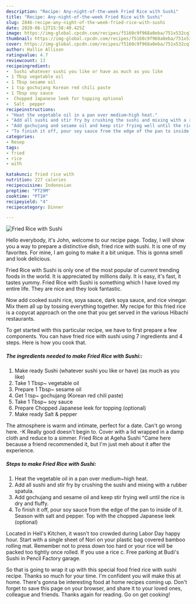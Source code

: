 ```yaml
---
description: "Recipe: Any-night-of-the-week Fried Rice with Sushi"
title: "Recipe: Any-night-of-the-week Fried Rice with Sushi"
slug: 2846-recipe-any-night-of-the-week-fried-rice-with-sushi
date: 2020-06-12T15:58:40.425Z
image: https://img-global.cpcdn.com/recipes/f5160c9f968a0eba/751x532cq70/fried-rice-with-sushi-recipe-main-photo.jpg
thumbnail: https://img-global.cpcdn.com/recipes/f5160c9f968a0eba/751x532cq70/fried-rice-with-sushi-recipe-main-photo.jpg
cover: https://img-global.cpcdn.com/recipes/f5160c9f968a0eba/751x532cq70/fried-rice-with-sushi-recipe-main-photo.jpg
author: Hallie Allison
ratingvalue: 4.7
reviewcount: 13
recipeingredient:
-  Sushi whatever sushi you like or have as much as you like
- 1 Tbsp vegetable oil
- 1 Tbsp sesame oil
- 1 tsp gochujang Korean red chili paste
- 1 Tbsp soy sauce
-  Chopped Japanese leek for topping optional
-  Salt  pepper
recipeinstructions:
- "Heat the vegetable oil in a pan over medium~high heat."
- "Add all sushi and stir fry by crushing the sushi and mixing with a rubber spatula."
- "Add gochujang and sesame oil and keep stir frying well until the rice is dry and fluffy."
- "To finish it off, pour soy sauce from the edge of the pan to inside of it. Season with salt and pepper. Top with the chopped Japanese leek (optional)"
categories:
- Resep
tags:
- fried
- rice
- with

katakunci: fried rice with
nutrition: 227 calories
recipecuisine: Indonesian
preptime: "PT29M"
cooktime: "PT1H"
recipeyield: "4"
recipecategory: Dinner

---
```



![Fried Rice with Sushi](https://img-global.cpcdn.com/recipes/f5160c9f968a0eba/751x532cq70/fried-rice-with-sushi-recipe-main-photo.jpg)

Hello everybody, it's John, welcome to our recipe page. Today, I will show you a way to prepare a distinctive dish, fried rice with sushi. It is one of my favorites. For mine, I am going to make it a bit unique. This is gonna smell and look delicious.

Fried Rice with Sushi is only one of the most popular of current trending foods in the world. It is appreciated by millions daily. It is easy, it's fast, it tastes yummy. Fried Rice with Sushi is something which I have loved my entire life. They are nice and they look fantastic.

Now add cooked sushi rice, soya sauce, dark soya sauce, and rice vinegar. Mix them all up by tossing everything together. My recipe for this fried rice is a copycat approach on the one that you get served in the various Hibachi restaurants.


To get started with this particular recipe, we have to first prepare a few components. You can have fried rice with sushi using 7 ingredients and 4 steps. Here is how you cook that.

##### The ingredients needed to make Fried Rice with Sushi::

1. Make ready  Sushi (whatever sushi you like or have) (as much as you like)
1. Take 1 Tbsp~ vegetable oil
1. Prepare 1 Tbsp~ sesame oil
1. Get 1 tsp~ gochujang (Korean red chili paste)
1. Take 1 Tbsp~ soy sauce
1. Prepare  Chopped Japanese leek for topping (optional)
1. Make ready  Salt &amp; pepper


The atmosphere is warm and intimate, perfect for a date. Can&#39;t go wrong here. -K Really good doesn&#39;t begin to. Cover with a lid wrapped in a damp cloth and reduce to a simmer. Fried Rice at Ageha Sushi &#34;Came here because a friend recommended it, but I&#39;m just meh about it after the experience. 

##### Steps to make Fried Rice with Sushi:

1. Heat the vegetable oil in a pan over medium~high heat.
1. Add all sushi and stir fry by crushing the sushi and mixing with a rubber spatula.
1. Add gochujang and sesame oil and keep stir frying well until the rice is dry and fluffy.
1. To finish it off, pour soy sauce from the edge of the pan to inside of it. Season with salt and pepper. Top with the chopped Japanese leek (optional)


Located in Hell&#39;s Kitchen, it wasn&#39;t too crowded during Labor Day happy hour. Start with a single sheet of Nori on your plastic bag covered bamboo rolling mat. Remember not to press down too hard or your rice will be packed too tightly once rolled. If you use a rice c. Free parking at Budi&#39;s Sushi in Pencil Factory garage. 

So that is going to wrap it up with this special food fried rice with sushi recipe. Thanks so much for your time. I'm confident you will make this at home. There's gonna be interesting food at home recipes coming up. Don't forget to save this page on your browser, and share it to your loved ones, colleague and friends. Thanks again for reading. Go on get cooking!
